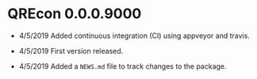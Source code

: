# QREcon 0.0.0.9000

* 4/5/2019 Added continuous integration (CI) using appveyor and travis.

* 4/5/2019 First version released.

* 4/5/2019 Added a `NEWS.md` file to track changes to the package.
